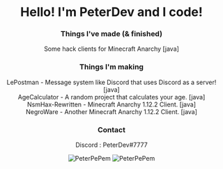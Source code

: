 <div align = "center">
<h1>
Hello! I'm PeterDev and I code!
</h1>
<h3>Things I've made (& finished)</h3>
Some hack clients for Minecraft Anarchy [java]<br/>

<h3>Things I'm making</h3>
LePostman - Message system like Discord that uses Discord as a server! [java]<br/>
AgeCalculator - A random project that calculates your age. [java]<br/>
NsmHax-Rewritten - Minecraft Anarchy 1.12.2 Client. [java]<br/>
NegroWare - Another Minecraft Anarchy 1.12.2 Client. [java]<br/>

<h3>Contact</h3>
Discord : PeterDev#7777<br/>

<p> <img src="https://komarev.com/ghpvc/?username=PeterPePem" alt="PeterPePem" /> <img src="https://img.shields.io/github/followers/PeterPePem" alt="PeterPePem" />  
</div>
